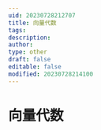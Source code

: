 ```yaml
---
uid: 20230728212707
title: 向量代数
tags: 
description: 
author: 
type: other
draft: false
editable: false
modified: 20230728214100
---
```


# 向量代数